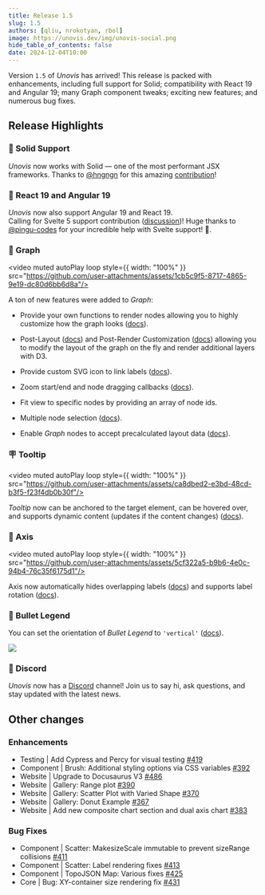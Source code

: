 ```yaml
---
title: Release 1.5
slug: 1.5
authors: [qliu, nrokotyan, rbol]
image: https://unovis.dev/img/unovis-social.png
hide_table_of_contents: false
date: 2024-12-04T10:00
---
```


Version `1.5` of _Unovis_ has arrived! This release is packed with enhancements,
including full support for Solid; compatibility with React 19 and Angular 19;
many Graph component tweaks; exciting new features; and numerous bug fixes.

## Release Highlights
### 🎉 Solid Support
_Unovis_ now works with Solid — one of the most performant JSX frameworks. Thanks to [@hngngn](https://github.com/hngngn) for this amazing [contribution](https://github.com/f5/unovis/pull/469)!

### 🎊  React 19 and Angular 19
_Unovis_ now also support Angular 19 and React 19. <br />
Calling for Svelte 5 support contribution ([discussion](https://github.com/f5/unovis/issues/500))! Huge thanks to [@pingu-codes](https://github.com/pingu-codes) for your incredible help with Svelte support! 🚀.

### 🔗 Graph
<video muted  autoPlay loop style={{ width: "100%" }} src="https://github.com/user-attachments/assets/1cb5c9f5-8717-4865-9e19-dc80d6bb6d8a"/>

A ton of new features were added to _Graph_:

- Provide your own functions to render nodes allowing you to highly customize how the graph looks ([docs](/docs/networks-and-flows/Graph#custom-rendering-15)).

- Post-Layout ([docs](/docs/networks-and-flows/Graph#post-layout-customization-15)) and Post-Render Customization ([docs](/docs/networks-and-flows/Graph#post-render-customization-15)) allowing you to modify the layout of the graph on the fly and render additional layers with D3.

- Provide custom SVG icon to link labels ([docs](/docs/networks-and-flows/Graph#labels-updated-in-15)).

- Zoom start/end and node dragging callbacks ([docs](/docs/networks-and-flows/Graph#pan--zoom--drag)).

- Fit view to specific nodes by providing an array of node ids.

- Multiple node selection ([docs](https://unovis.dev/docs/networks-and-flows/Graph#multiple-node-drag)).

- Enable _Graph_ nodes to accept precalculated layout data  ([docs](https://unovis.dev/docs/networks-and-flows/Graph#precalculated)).


### 🪧 Tooltip
<video muted  autoPlay loop style={{ width: "100%" }} src="https://github.com/user-attachments/assets/ca8dbed2-e3bd-48cd-b3f5-f23f4db0b30f"/>

*Tooltip* now can be anchored to the target element, can be hovered over, and supports dynamic content (updates if the content changes) ([docs](/docs/auxiliary/Tooltip#follow-cursor)).

### 📏 Axis
<video muted  autoPlay loop style={{ width: "100%" }} src="https://github.com/user-attachments/assets/5cf322a5-b9b6-4e0c-94b4-76c35f6175d1"/>

Axis now automatically hides overlapping labels ([docs](/docs/auxiliary/Axis#hide-overlapping-ticks-15)) and supports label rotation ([docs](/docs/auxiliary/Axis#label-rotation)).

### 🔵 Bullet Legend
You can set the orientation of _Bullet Legend_ to `'vertical'` ([docs](/docs/auxiliary/BulletLegend#orientation)).

![](https://github.com/user-attachments/assets/3e0edcb5-42ae-41da-ac11-83c1488d70c5)

### 💬 Discord
_Unovis_ now has a [Discord](https://discord.com/invite/5hnmashSaN) channel! Join us to say hi, ask questions, and stay updated with the latest news.

## Other changes
### Enhancements
* Testing | Add Cypress and Percy for visual testing [#419](https://github.com/f5/unovis/pull/419)
* Component | Brush: Additional styling options via CSS variables [#392](https://github.com/f5/unovis/pull/392)
* Website | Upgrade to Docusaurus V3 [#486](https://github.com/f5/unovis/pull/486)
* Website | Gallery: Range plot [#390](https://github.com/f5/unovis/pull/390)
* Website | Gallery: Scatter Plot with Varied Shape [#370](https://github.com/f5/unovis/pull/370)
* Website | Gallery: Donut Example [#367](https://github.com/f5/unovis/pull/367)
* Website | Add new composite chart section and dual axis chart [#383](https://github.com/f5/unovis/pull/383)

### Bug Fixes
* Component | Scatter: MakesizeScale immutable to prevent sizeRange collisions [#411](https://github.com/f5/unovis/pull/411)
* Component | Scatter: Label rendering fixes [#413](https://github.com/f5/unovis/pull/413)
* Component | TopoJSON Map: Various fixes [#425](https://github.com/f5/unovis/pull/425)
* Core | Bug: XY-container size rendering fix [#431](https://github.com/f5/unovis/pull/431)
